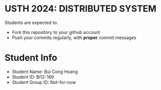 USTH 2024: DISTRIBUTED SYSTEM
=====================================================

Students are expected to:
* Fork this repository to your github account
* Push your commits regularly, with **proper** commit messages


Student Info
=========================

* Student Name: Bui Cong Hoang
* Student ID: Bi12-169
* Student Group ID: Not-for-now
